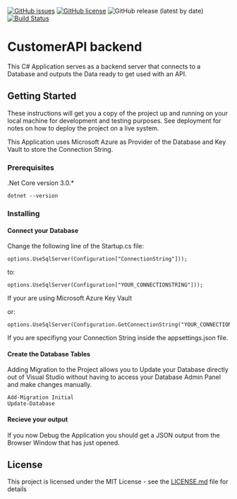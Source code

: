 [![GitHub issues](https://img.shields.io/github/issues/tomfrenzel/CustomerAPI-backend)](https://github.com/tomfrenzel/CustomerAPI-backend/issues) [![GitHub license](https://img.shields.io/github/license/tomfrenzel/CustomerAPI-backend)](https://github.com/tomfrenzel/CustomerAPI-backend/blob/master/LICENSE) ![GitHub release (latest by date)](https://img.shields.io/github/v/release/tomfrenzel/CustomerAPI-backend)  [![Build Status](https://dev.azure.com/tmfr/tmfr-customerapi-backend/_apis/build/status/tomfrenzel.CustomerAPI-backend?branchName=master)](https://dev.azure.com/tmfr/tmfr-customerapi-backend/_build/latest?definitionId=20&branchName=master)

# CustomerAPI backend

This C# Application serves as a backend server that connects to a Database and outputs the Data ready to get used with an API.


## Getting Started

These instructions will get you a copy of the project up and running on your local machine for development and testing purposes. See deployment for notes on how to deploy the project on a live system.

This Application uses Microsoft Azure as Provider of the Database and Key Vault to store the Connection String.


### Prerequisites

.Net Core version 3.0.*
```
dotnet --version
```


### Installing

#### Connect your Database
 
Change the following line of the Startup.cs file:
```
options.UseSqlServer(Configuration["ConnectionString"]));
```
to:
```
options.UseSqlServer(Configuration["YOUR_CONNECTIONSTRING"]));
```
If your are using Microsoft Azure Key Vault

or:
```
options.UseSqlServer(Configuration.GetConnectionString("YOUR_CONNECTIONSTRING")));
```
If you are specifiyng your Connection String inside the appsettings.json file.

#### Create the Database Tables

Adding Migration to the Project allows you to Update your Database directly out of Visual Studio without having to access your Database Admin Panel and make changes manually.
```
Add-Migration Initial
Update-Database
```
#### Recieve your output

If you now Debug the Application you should get a JSON output from the Browser Window that has just opened. 


## License

This project is licensed under the MIT License - see the [LICENSE.md](LICENSE.md) file for details
